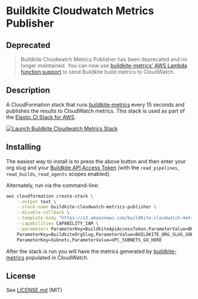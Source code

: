 # Buildkite Cloudwatch Metrics Publisher

## Deprecated

> Buildkite Cloudwatch Metrics Publisher has been deprecated and no longer maintained. You can now use [buildkite-metrics’ AWS Lambda function support](https://github.com/buildkite/buildkite-metrics#aws-lambda) to send Buildkite build metrics to CloudWatch.

## Description

A CloudFormation stack that runs [buildkite-metrics](https://github.com/buildkite/buildkite-metrics) every 15 seconds and publishes the results to CloudWatch metrics. This stack is used as part of the [Elastic CI Stack for AWS](http://github.com/buildkite/elastic-ci-stack-for-aws/pulls).

[![Launch Buildkite Cloudwatch Metrics Stack](https://cdn.rawgit.com/buildkite/cloudformation-launch-stack-button-svg/master/launch-stack.svg)](https://console.aws.amazon.com/cloudformation/home?region=us-east-1#/stacks/new?stackName=buildkite-cloudwatch-metrics-publisher&templateURL=https://s3.amazonaws.com/buildkite-cloudwatch-metrics-publisher/master/cloudwatch-metrics-publisher.json)

## Installing

The easiest way to install is to press the above button and then enter your org slug and your [Buildkite API Access Token](https://buildkite.com/user/api-access-tokens) (with the `read_pipelines`, `read_builds`, `read_agents` scopes enabled).

Alternately, run via the command-line:

```bash
aws cloudformation create-stack \
	--output text \
	--stack-name buildkite-cloudwatch-metrics-publisher \
	--disable-rollback \
	--template-body "https://s3.amazonaws.com/buildkite-cloudwatch-metrics-publisher/master/cloudwatch-metrics-publisher.json" \
	--capabilities CAPABILITY_IAM \
	--parameters ParameterKey=BuildkiteApiAccessToken,ParameterValue=BUILDKITE_API_TOKEN_GOES_HERE \
	ParameterKey=BuildkiteOrgSlug,ParameterValue=BUILDKITE_ORG_SLUG_GOES_HERE \
	ParameterKey=Subnets,ParameterValue=VPC_SUBNETS_GO_HERE
```

After the stack is run you will have the metrics generated by [buildkite-metrics](https://github.com/buildkite/buildkite-metrics) populated in CloudWatch.

## License

See [LICENSE.md](LICENSE.md) (MIT)
